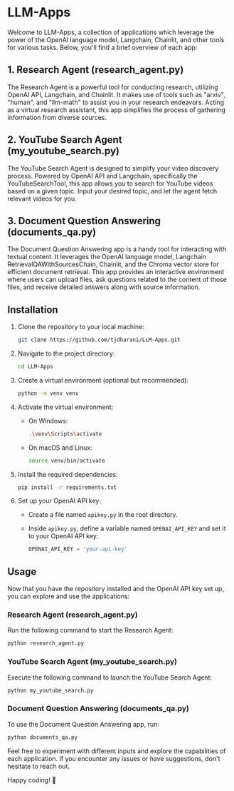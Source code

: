 # LLM-Apps

Welcome to LLM-Apps, a collection of applications which leverage the power of the OpenAI language model, Langchain, Chainlit, and other tools for various tasks. Below, you'll find a brief overview of each app:

## 1. Research Agent (research_agent.py)

The Research Agent is a powerful tool for conducting research, utilizing OpenAI API, Langchain, and Chainlit. It makes use of tools such as "arxiv", "human", and "llm-math" to assist you in your research endeavors. Acting as a virtual research assistant, this app simplifies the process of gathering information from diverse sources.

## 2. YouTube Search Agent (my_youtube_search.py)

The YouTube Search Agent is designed to simplify your video discovery process. Powered by OpenAI API and Langchain, specifically the YouTubeSearchTool, this app allows you to search for YouTube videos based on a given topic. Input your desired topic, and let the agent fetch relevant videos for you.

## 3. Document Question Answering (documents_qa.py)

The Document Question Answering app is a handy tool for interacting with textual content. It leverages the OpenAI language model, Langchain RetrievalQAWithSourcesChain, Chainlit, and the Chroma vector store for efficient document retrieval. This app provides an interactive environment where users can upload files, ask questions related to the content of those files, and receive detailed answers along with source information.

## Installation

1. Clone the repository to your local machine:

   ```bash
   git clone https://github.com/tjdharani/LLM-Apps.git
   ```

2. Navigate to the project directory:

   ```bash
   cd LLM-Apps
   ```

3. Create a virtual environment (optional but recommended):

   ```bash
   python -m venv venv
   ```

4. Activate the virtual environment:

   - On Windows:

     ```bash
     .\venv\Scripts\activate
     ```

   - On macOS and Linux:

     ```bash
     source venv/bin/activate
     ```

5. Install the required dependencies:

   ```bash
   pip install -r requirements.txt
   ```

6. Set up your OpenAI API key:

   - Create a file named `apikey.py` in the root directory.
   - Inside `apikey.py`, define a variable named `OPENAI_API_KEY` and set it to your OpenAI API key:

     ```python
     OPENAI_API_KEY = 'your-api-key'
     ```

## Usage

Now that you have the repository installed and the OpenAI API key set up, you can explore and use the applications:

### Research Agent (research_agent.py)

Run the following command to start the Research Agent:

```bash
python research_agent.py
```

### YouTube Search Agent (my_youtube_search.py)

Execute the following command to launch the YouTube Search Agent:

```bash
python my_youtube_search.py
```

### Document Question Answering (documents_qa.py)

To use the Document Question Answering app, run:

```bash
python documents_qa.py
```

Feel free to experiment with different inputs and explore the capabilities of each application. If you encounter any issues or have suggestions, don't hesitate to reach out.

Happy coding! 🚀

